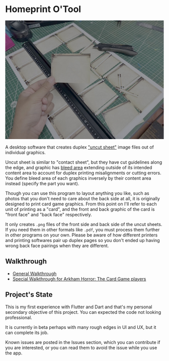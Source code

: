 # Homeprint O'Tool

![Uncut Sheet](documentation/image/uncut-sheet.jpg)

A desktop software that creates duplex ["uncut sheet"](https://en.wikipedia.org/wiki/Uncut_currency_sheet) image files out of individual graphics.

Uncut sheet is similar to "contact sheet", but they have cut guidelines along the edge, and graphic has [bleed area](https://en.wikipedia.org/wiki/Bleed_(printing)) extending outside of its intended content area to account for duplex printing misalignments or cutting errors. You define bleed area of each graphics inversely by their content area instead (specify the part you want).

Though you can use this program to layout anything you like, such as photos that you don't need to care about the back side at all, it is originally designed to print card game graphics. From this point on I'll refer to each unit of printing as a "card", and the front and back graphic of the card is "front face" and "back face" respectively.

It only creates `.png` files of the front side and back side of the uncut sheets. If you need them in other formats like `.pdf`, you must process them further in other programs on your own. Please be aware of how different printers and printing softwares pair up duplex pages so you don't ended up having wrong back face pairings when they are different.


## Walkthrough

- [General Walkthrough](documentation/walkthrough.md)
- [Special Walkthrough for Arkham Horror: The Card Game players](/documentation/ahlcg/ahlcg.md)

## Project's State

This is my first experience with Flutter and Dart and that's my personal secondary objective of this project. You can expected the code not looking professional.

It is currently in beta perhaps with many rough edges in UI and UX, but it can complete its job.

Known issues are posted in the Issues section, which you can contribute if you are interested, or you can read them to avoid the issue while you use the app.